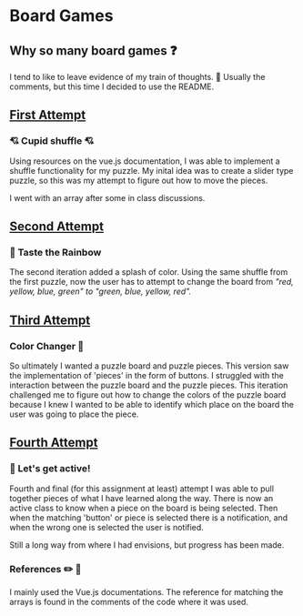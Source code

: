 # Board Games #

## Why so many board games :question: ##

I tend to like to leave evidence of my train of thoughts. :thought_balloon: 
Usually the comments, but this time I decided to use the README.

## [First Attempt](https://github.com/ese-omene/vueGame/blob/master/board.html) ##

### :cupid: Cupid shuffle :cupid: ###

Using resources on the vue.js documentation, I was able to implement a shuffle functionality for my puzzle.
My inital idea was to create a slider type puzzle, so this was my attempt to figure out how to move the pieces.

I went with an array after some in class discussions.

## [Second Attempt](https://github.com/ese-omene/vueGame/blob/master/boardgame.html) ##

### :rainbow: Taste the Rainbow ###

The second iteration added a splash of color. Using the same shuffle from the first puzzle, now the user has to attempt to change the board from
*"red, yellow, blue, green" to "green, blue, yellow, red".*

## [Third Attempt](https://github.com/ese-omene/vueGame/blob/master/boardgame2.html) ##

### Color Changer :carousel_horse: ###

So ultimately I wanted a puzzle board and puzzle pieces.  This version saw the implementation of 'pieces' in the form of buttons.
I struggled with the interaction between the puzzle board and the puzzle pieces.  This iteration challenged me to figure out how to change
the colors of the puzzle board because I knew I wanted to be able to identify which place on the board the user was going to place the piece.

## [Fourth Attempt](https://github.com/ese-omene/vueGame/blob/master/boardgame3.html) ##

### :dancers: Let's get active! ###

Fourth and final (for this assignment at least) attempt I was able to pull together pieces of what I have learned along the way.
There is now an active class to know when a piece on the board is being selected.  Then when the matching 'button' or piece is selected there is a notification, and when the wrong one is selected the user is notified. 


Still a long way from where I had envisions, but progress has been made. 

### References  :pencil2: :page_with_curl: ###

I mainly used the Vue.js documentations.  The reference for matching the arrays is found in the comments of the code where it was used.